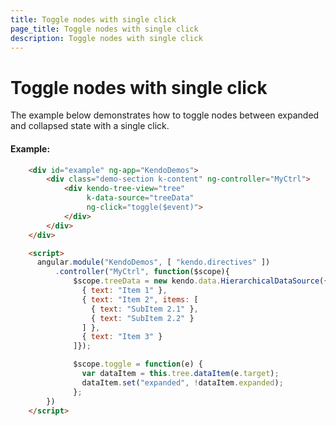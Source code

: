 ```yaml
---
title: Toggle nodes with single click
page_title: Toggle nodes with single click
description: Toggle nodes with single click
---
```


# Toggle nodes with single click

The example below demonstrates how to toggle nodes between expanded and collapsed state with a single click.

#### Example:

```html
    <div id="example" ng-app="KendoDemos">
        <div class="demo-section k-content" ng-controller="MyCtrl">
            <div kendo-tree-view="tree"
                 k-data-source="treeData"
                 ng-click="toggle($event)">
            </div>
        </div>
    </div>

    <script>
      angular.module("KendoDemos", [ "kendo.directives" ])
          .controller("MyCtrl", function($scope){
              $scope.treeData = new kendo.data.HierarchicalDataSource({ data: [
                { text: "Item 1" },
                { text: "Item 2", items: [
                  { text: "SubItem 2.1" },
                  { text: "SubItem 2.2" }
                ] },
                { text: "Item 3" }
              ]});

              $scope.toggle = function(e) {
                var dataItem = this.tree.dataItem(e.target);
                dataItem.set("expanded", !dataItem.expanded);
              };
        })
    </script>
```
